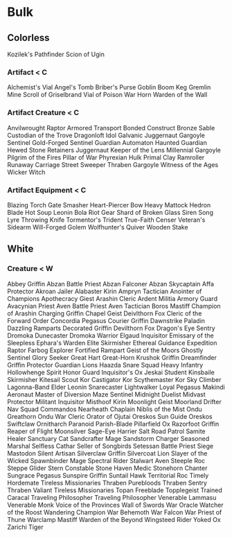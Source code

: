 # Bulk
## Colorless
Kozilek's Pathfinder
Scion of Ugin
### Artifact < C
Alchemist's Vial
Angel's Tomb
Briber's Purse
Goblin Boom Keg
Gremlin Mine
Scroll of Griselbrand
Vial of Poison
War Horn
Warden of the Wall
### Artifact Creature < C
Anvilwrought Raptor
Armored Transport
Bonded Construct
Bronze Sable
Custodian of the Trove
Dragonloft Idol
Galvanic Juggernaut
Gargoyle Sentinel
Gold-Forged Sentinel
Guardian Automaton
Haunted Guardian
Hewed Stone Retainers
Juggernaut
Keeper of the Lens
Millennial Gargoyle
Pilgrim of the Fires
Pillar of War
Phyrexian Hulk
Primal Clay
Ramroller
Runaway Carriage
Street Sweeper
Thraben Gargoyle
Witness of the Ages
Wicker Witch
### Artifact Equipment < C
Blazing Torch
Gate Smasher
Heart-Piercer Bow
Heavy Mattock
Hedron Blade
Hot Soup
Leonin Bola
Riot Gear
Shard of Broken Glass
Siren Song Lyre
Throwing Knife
Tormentor's Trident
True-Faith Censer
Veteran's Sidearm
Will-Forged Golem
Wolfhunter's Quiver
Wooden Stake
## White
### Creature < W
Abbey Griffin
Abzan Battle Priest
Abzan Falconer
Abzan Skycaptain
Affa Protector
Akroan Jailer
Alabaster Kirin
Ampryn Tactician
Anointer of Champions
Apothecracy Giest
Arashin Cleric
Ardent Militia
Armory Guard
Avacynian Priest
Aven Battle Priest
Aven Tactician
Boros Mastiff
Champion of Arashin
Charging Griffin
Chapel Geist
Deivlthorn Fox
Cleric of the Forward Order
Concordia Pegasus
Courier Griffin
Dawnstrike Paladin
Dazzling Ramparts
Decorated Griffin
Devilthorn Fox
Dragon's Eye Sentry
Dromoka Dunecaster
Dromoka Warrior
Elgaud Inquisitor
Emissary of the Sleepless
Ephara's Warden
Elite Skirmisher
Ethereal Guidance
Expedition Raptor
Farbog Explorer
Fortified Rampart
Geist of the Moors
Ghostly Sentinel
Glory Seeker
Great Hart
Great-Horn Krushok
Griffin Dreamfinder
Griffin Protector
Guardian Lions
Haazda Snare Squad
Heavy Infantry
Hollowhenge Spirit
Honor Guard
Inquisitor's Ox
Jeskai Student
Kinsbaile Skirmisher
Kitesail Scout
Kor Castigator
Kor Scythemaster
Kor Sky Climber
Lagonna-Band Elder
Leonin Snarecaster
Lightwalker
Loyal Pegasus
Makindi Aeronaut
Master of Diversion
Maze Sentinel
Midnight Duelist
Midvast Protector
Militant Inquisitor
Misthoof Kirin
Moonlight Geist
Moorland Drifter
Nav Squad Commandos
Nearheath Chaplain
Niblis of the Mist
Ondu Greathorn
Ondu War Cleric
Orator of Ojutai
Oreskos Sun Guide
Oreskos Swiftclaw
Ornitharch
Paranoid Parish-Blade
Pillarfield Ox
Razorfoot Griffin
Reaper of Flight Moonsilver
Sage-Eye Harrier
Salt Road Patrol
Samite Healer
Sanctuary Cat
Sandcrafter Mage
Sandstorm Charger
Seasoned Marshal
Selfless Cathar
Seller of Songbirds
Setessan Battle Priest
Siege Mastodon
Silent Artisan
Silverclaw Griffin
Silvercoat Lion
Slayer of the Wicked
Spawnbinder Mage
Spectral Rider
Stalwart Aven
Steeple Roc
Steppe Glider
Stern Constable
Stone Haven Medic
Stonehorn Chanter
Sungrace Pegasus
Sunspire Griffin
Suntail Hawk
Territorial Roc
Timely Hordemate
Tireless Missionaries
Thraben Purebloods
Thraben Sentry
Thraben Valiant
Tireless Missionaries
Topan Freeblade
Topplegeist
Trained Caracal
Traveling Philosopher
Traveling Philosopher
Venerable Lammasu
Venerable Monk
Voice of the Provinces
Wall of Swords
War Oracle
Watcher of the Roost
Wandering Champion
War Behemoth
War Falcon
War Priest of Thune
Warclamp Mastiff
Warden of the Beyond
Wingsteed Rider
Yoked Ox
Zarichi Tiger
